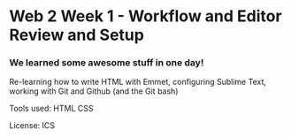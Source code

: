 # Web 2 Week 1 - Workflow and Editor Review and Setup
### We learned some awesome stuff in one day!

Re-learning how to write HTML with Emmet, configuring Sublime Text,
working with Git and Github (and the Git bash)

Tools used:
HTML
CSS

License: ICS